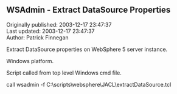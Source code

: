 ## WSAdmin - Extract DataSource Properties  
Originally published: 2003-12-17 23:47:37  
Last updated: 2003-12-17 23:47:37  
Author: Patrick Finnegan  
  
Extract DataSource properties on WebSphere 5 server instance.

Windows platform.

Script called from top level Windows cmd file.

call wsadmin -f C:\scripts\websphere\JACL\extractDataSource.tcl